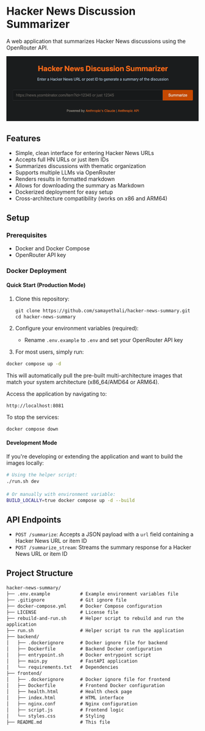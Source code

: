 # Hacker News Discussion Summarizer

A web application that summarizes Hacker News discussions using the OpenRouter API.

![HN Discussion Summarizer Screenshot](img/screenshot.png)

## Features

- Simple, clean interface for entering Hacker News URLs
- Accepts full HN URLs or just item IDs
- Summarizes discussions with thematic organization
- Supports multiple LLMs via OpenRouter
- Renders results in formatted markdown
- Allows for downloading the summary as Markdown
- Dockerized deployment for easy setup
- Cross-architecture compatibility (works on x86 and ARM64)

## Setup

### Prerequisites

- Docker and Docker Compose
- OpenRouter API key

### Docker Deployment

#### Quick Start (Production Mode)

1. Clone this repository:
   ```
   git clone https://github.com/samayethali/hacker-news-summary.git
   cd hacker-news-summary
   ```

2. Configure your environment variables (required):
   - Rename `.env.example` to `.env` and set your OpenRouter API key

3. For most users, simply run:

```bash
docker compose up -d
```

This will automatically pull the pre-built multi-architecture images that match your system architecture (x86_64/AMD64 or ARM64).

Access the application by navigating to:
```
http://localhost:8081
```

To stop the services:
```bash
docker compose down
```

#### Development Mode

If you're developing or extending the application and want to build the images locally:

```bash
# Using the helper script:
./run.sh dev

# Or manually with environment variable:
BUILD_LOCALLY=true docker compose up -d --build
```

## API Endpoints

- `POST /summarize`: Accepts a JSON payload with a `url` field containing a Hacker News URL or item ID
- `POST /summarize_stream`: Streams the summary response for a Hacker News URL or item ID

## Project Structure

```
hacker-news-summary/
├── .env.example           # Example environment variables file
├── .gitignore             # Git ignore file
├── docker-compose.yml     # Docker Compose configuration
├── LICENSE                # License file
├── rebuild-and-run.sh     # Helper script to rebuild and run the application
├── run.sh                 # Helper script to run the application
├── backend/
│   ├── .dockerignore      # Docker ignore file for backend
│   ├── Dockerfile         # Backend Docker configuration
│   ├── entrypoint.sh      # Docker entrypoint script
│   ├── main.py            # FastAPI application
│   └── requirements.txt   # Dependencies
├── frontend/
│   ├── .dockerignore      # Docker ignore file for frontend
│   ├── Dockerfile         # Frontend Docker configuration
│   ├── health.html        # Health check page
│   ├── index.html         # HTML interface
│   ├── nginx.conf         # Nginx configuration
│   ├── script.js          # Frontend logic
│   └── styles.css         # Styling
├── README.md              # This file
```
